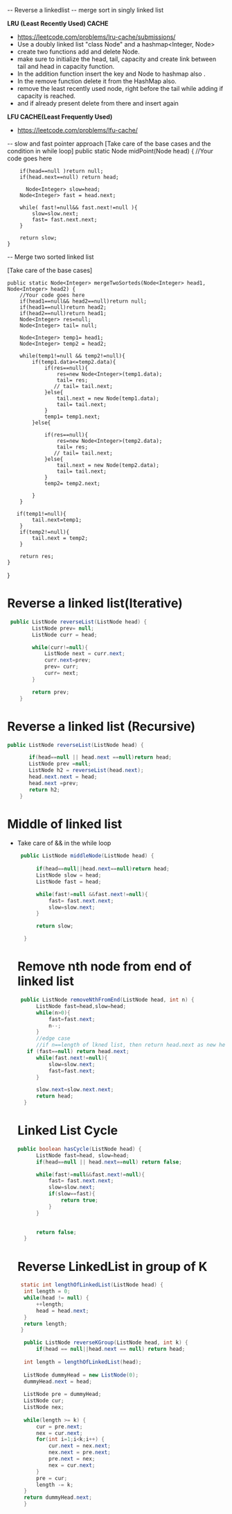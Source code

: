 

-- Reverse a linkedlist
-- merge sort in singly linked list

**LRU (Least Recently Used) CACHE**
- https://leetcode.com/problems/lru-cache/submissions/
- Use a doubly linked list "class Node" and a hashmap<Integer, Node>
- create two functions add and delete Node.
- make sure to initialize the head, tail, capacity and create link between tail and head in capacity function.
- In the addition function insert the key and Node to hashmap also .
- In the remove function delete it from the HashMap also.
- remove the least recently used node, right before the tail while adding if capacity is reached.
- and if already present delete from there and insert again

**LFU CACHE(Least Frequently Used)**
- https://leetcode.com/problems/lfu-cache/

-- slow and fast pointer approach
[Take care of the base cases and the condition in while loop]
 public static Node<Integer> midPoint(Node<Integer> head) {
        //Your code goes here
      
        if(head==null )return null;
        if(head.next==null) return head;

          Node<Integer> slow=head;
        Node<Integer> fast = head.next;
        
        while( fast!=null&& fast.next!=null ){
            slow=slow.next;
            fast= fast.next.next;
        }

        return slow;
    }

-- Merge two sorted linked list

[Take care of the base cases]
    
    public static Node<Integer> mergeTwoSorteds(Node<Integer> head1, Node<Integer> head2) {
        //Your code goes here
        if(head1==null&& head2==null)return null;
        if(head1==null)return head2;
        if(head2==null)return head1;
        Node<Integer> res=null;
        Node<Integer> tail= null;

        Node<Integer> temp1= head1;
        Node<Integer> temp2 = head2;

        while(temp1!=null && temp2!=null){
            if(temp1.data<=temp2.data){
                if(res==null){
                    res=new Node<Integer>(temp1.data);
                    tail= res;
                   // tail= tail.next;
                }else{
                    tail.next = new Node(temp1.data);
                    tail= tail.next;
                }
                temp1= temp1.next;
            }else{

                if(res==null){
                    res=new Node<Integer>(temp2.data);
                    tail= res;
                   // tail= tail.next;
                }else{
                    tail.next = new Node(temp2.data);
                    tail= tail.next;
                }
                temp2= temp2.next;

            }
        }

       if(temp1!=null){
            tail.next=temp1;
        }
        if(temp2!=null){
            tail.next = temp2;
        }

        return res;
    }

}

# Reverse a linked list(Iterative)
```java
 public ListNode reverseList(ListNode head) {
        ListNode prev= null;
        ListNode curr = head;

        while(curr!=null){
            ListNode next = curr.next;
            curr.next=prev;
            prev= curr;
            curr= next;
        }

        return prev;
    }
```
# Reverse a linked list (Recursive)

```java
public ListNode reverseList(ListNode head) {

       if(head==null || head.next ==null)return head;
       ListNode prev =null;
       ListNode h2 = reverseList(head.next);
       head.next.next = head;
       head.next =prev;
       return h2; 
    }
```

# Middle of linked list
- Take care of && in the while loop
  ```java
   public ListNode middleNode(ListNode head) {
        
        if(head==null||head.next==null)return head;
        ListNode slow = head;
        ListNode fast = head;

        while(fast!=null &&fast.next!=null){
            fast= fast.next.next;
            slow=slow.next;
        }

        return slow;

    }
  ```

  # Remove nth node from end of linked list

  ```java
   public ListNode removeNthFromEnd(ListNode head, int n) {
        ListNode fast=head,slow=head;
        while(n>0){
            fast=fast.next;
            n--;
        }
        //edge case
        //if n==length of lkned list, then return head.next as new head
     if (fast==null) return head.next;
        while(fast.next!=null){
            slow=slow.next;
            fast=fast.next;
        }

        slow.next=slow.next.next;
        return head;
    }
  ```

  # Linked List Cycle

  ```java
  public boolean hasCycle(ListNode head) {
        ListNode fast=head, slow=head;
        if(head==null || head.next==null) return false;

        while(fast!=null&&fast.next!=null){
            fast= fast.next.next;
            slow=slow.next;
            if(slow==fast){
                return true;
            }
        }

       
        return false;
    }
  ```
  # Reverse LinkedList in group of K

  ```java
   static int lengthOfLinkedList(ListNode head) {
    int length = 0;
    while(head != null) {
        ++length;
        head = head.next;
    }
    return length;
   }

    public ListNode reverseKGroup(ListNode head, int k) {
        if(head == null||head.next == null) return head;
    
    int length = lengthOfLinkedList(head);
    
    ListNode dummyHead = new ListNode(0);
    dummyHead.next = head;
    
    ListNode pre = dummyHead;
    ListNode cur;
    ListNode nex;
    
    while(length >= k) {
        cur = pre.next;
        nex = cur.next;
        for(int i=1;i<k;i++) {
            cur.next = nex.next;
            nex.next = pre.next;
            pre.next = nex;
            nex = cur.next;
        }
        pre = cur;
        length -= k;
    }
    return dummyHead.next;
    }
  ```
